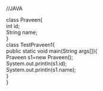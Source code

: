  //JAVA 
 
class Praveen{   
 int id;  
 String name;  
}    
class TestPraveen1{  
 public static void main(String args[]){  
  Praveen s1=new Praveen();  
  System.out.println(s1.id);  
  System.out.println(s1.name);  
 }  
}  
